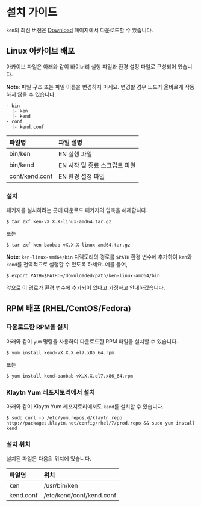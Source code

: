# 설치 가이드

`ken`의 최신 버전은 [Download](download.md) 페이지에서 다운로드할 수 있습니다.

## Linux 아카이브 배포

아카이브 파일은 아래와 같이 바이너리 실행 파일과 환경 설정 파일로 구성되어 있습니다.

**Note**: 파일 구조 또는 파일 이름을 변경하지 마세요. 변경할 경우 노드가 올바르게 작동하지 않을 수 있습니다.

```text
- bin
  |- ken
  |- kend
- conf
  |- kend.conf
```

| 파일명            | 파일 설명              |
|:-------------- |:------------------ |
| bin/ken        | EN 실행 파일           |
| bin/kend       | EN 시작 및 종료 스크립트 파일 |
| conf/kend.conf | EN 환경 설정 파일        |

### 설치

패키지를 설치하려는 곳에 다운로드 패키지의 압축을 해제합니다.

```text
$ tar zxf ken-vX.X.X-linux-amd64.tar.gz
```

또는

```text
$ tar zxf ken-baobab-vX.X.X-linux-amd64.tar.gz
```

**Note**: `ken-linux-amd64/bin` 디렉토리의 경로를 `$PATH` 환경 변수에 추가하여 `ken`와 `kend`를 전역적으로 실행할 수 있도록 하세요. 예를 들어,

```text
$ export PATH=$PATH:~/downloaded/path/ken-linux-amd64/bin
```

앞으로 이 경로가 환경 변수에 추가되어 있다고 가정하고 안내하겠습니다.

## RPM 배포 \(RHEL/CentOS/Fedora\)<a id="rpm-rhel-centos-fedora"></a>

### 다운로드한 RPM을 설치

아래와 같이 `yum` 명령을 사용하여 다운로드한 RPM 파일을 설치할 수 있습니다.

```text
$ yum install kend-vX.X.X.el7.x86_64.rpm
```

또는

```text
$ yum install kend-baobab-vX.X.X.el7.x86_64.rpm
```

### Klaytn Yum 레포지토리에서 설치

아래와 같이 Klaytn Yum 레포지토리에서도 `kend`를 설치할 수 있습니다.

```text
$ sudo curl -o /etc/yum.repos.d/klaytn.repo http://packages.klaytn.net/config/rhel/7/prod.repo && sudo yum install kend
```

### 설치 위치

설치된 파일은 다음의 위치에 있습니다.

| 파일명       | 위치                       |
|:--------- |:------------------------ |
| ken       | /usr/bin/ken             |
| kend.conf | /etc/kend/conf/kend.conf |



